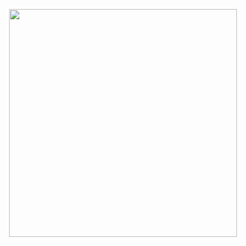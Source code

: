 <p align='center'><img src="https://img.r08.us.kg/img/main/images/20241101233120.png" style='width:400px;'><br><br>